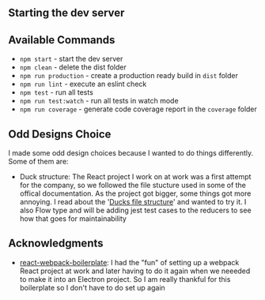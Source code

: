 
## Starting the dev server

## Available Commands

- `npm start` - start the dev server
- `npm clean` - delete the dist folder
- `npm run production` - create a production ready build in `dist` folder
- `npm run lint` - execute an eslint check
- `npm test` - run all tests
- `npm run test:watch` - run all tests in watch mode
- `npm run coverage` - generate code coverage report in the `coverage` folder


## Odd Designs Choice

I made some odd design choices because I wanted to do things differently. Some of them are:


- Duck structure: The React project I work on at work was a first attempt for the company, so we followed the file stucture used in some of the offical documentation. As the project got bigger, some things got more annoying. I read about the '[Ducks file structure](https://github.com/erikras/ducks-modular-redux)' and wanted to try it. I also Flow type and will be adding jest test cases to the reducers to see how that goes for maintainability




## Acknowledgments

- [react-webpack-boilerplate](https://github.com/KleoPetroff/react-webpack-boilerplate): I had the "fun" of setting up a webpack React project at work and later having to do it again when we neeeded to make it into an Electron project.  So I am really thankful for this boilerplate so I don't have to do set up again 